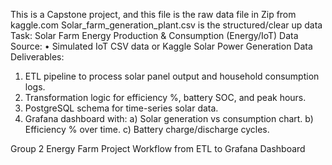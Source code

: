 This is a Capstone project, and this file is the raw data file in Zip from kaggle.com
Solar_farm_generation_plant.csv is the structured/clear up data
Task: Solar Farm Energy Production & Consumption (Energy/IoT) 
Data Source: 
• Simulated IoT CSV data or Kaggle Solar Power Generation Data 
Deliverables: 
1. ETL pipeline to process solar panel output and household consumption logs. 
2. Transformation logic for efficiency %, battery SOC, and peak hours. 
3. PostgreSQL schema for time-series solar data. 
4. Grafana dashboard with: 
a) Solar generation vs consumption chart. 
b) Efficiency % over time. 
c) Battery charge/discharge cycles.

Group 2 Energy Farm Project Workflow from ETL to Grafana Dashboard
